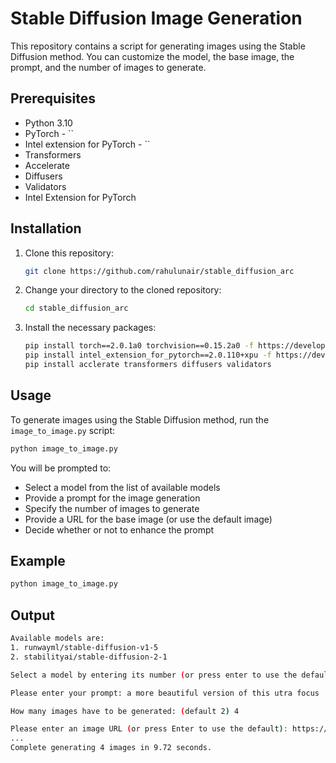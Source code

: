 # Stable Diffusion Image Generation

This repository contains a script for generating images using the Stable Diffusion method. You can customize the model, the base image, the prompt, and the number of images to generate.

## Prerequisites

- Python 3.10
- PyTorch - ``
- Intel extension for PyTorch - ``
- Transformers
- Accelerate
- Diffusers
- Validators
- Intel Extension for PyTorch

## Installation

1. Clone this repository:
    ```bash
    git clone https://github.com/rahulunair/stable_diffusion_arc
    ```
2. Change your directory to the cloned repository:
   
    ```bash
    cd stable_diffusion_arc
    ```
4. Install the necessary packages:
   
    ```bash
    pip install torch==2.0.1a0 torchvision==0.15.2a0 -f https://developer.intel.com/ipex-whl-stable-xpu
    pip install intel_extension_for_pytorch==2.0.110+xpu -f https://developer.intel.com/ipex-whl-stable-xpu
    pip install acclerate transformers diffusers validators
    ```

## Usage

To generate images using the Stable Diffusion method, run the `image_to_image.py` script:

```bash
python image_to_image.py
```

You will be prompted to:

 - Select a model from the list of available models
 - Provide a prompt for the image generation
 - Specify the number of images to generate
 - Provide a URL for the base image (or use the default image)
 - Decide whether or not to enhance the prompt

 ## Example

 ```bash
 python image_to_image.py 
```

## Output

```bash
Available models are:
1. runwayml/stable-diffusion-v1-5
2. stabilityai/stable-diffusion-2-1

Select a model by entering its number (or press enter to use the default model): 2

Please enter your prompt: a more beautiful version of this utra focus

How many images have to be generated: (default 2) 4

Please enter an image URL (or press Enter to use the default): https://user-images.githubusercontent.com/786476/257653599-54621a2d-6306-4c30-b375-c8771de66ce4.png
...
Complete generating 4 images in 9.72 seconds.
```
